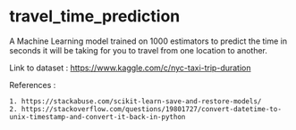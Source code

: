 # travel_time_prediction

A Machine Learning model trained on 1000 estimators to predict the time in seconds it will be taking for you to travel from one location to another.

Link to dataset : https://www.kaggle.com/c/nyc-taxi-trip-duration

References :

    1. https://stackabuse.com/scikit-learn-save-and-restore-models/
    2. https://stackoverflow.com/questions/19801727/convert-datetime-to-unix-timestamp-and-convert-it-back-in-python
   
